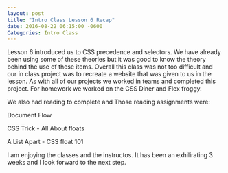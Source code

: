 ```yaml
---
layout: post
title: "Intro Class Lesson 6 Recap"
date: 2016-08-22 06:15:00 -0600
Categories: Intro Class
---
```


Lesson 6 introduced us to CSS precedence and selectors.  We have already been using some of these theories but it was good to know the theory behind the use of these items.  Overall this class was not too difficult and our in class project was to recreate a website that was given to us in the lesson.  As with all of our projects we worked in teams and completed this project.
For homework we worked on the CSS Diner and Flex froggy.

We also had reading to complete and Those reading assignments were:

Document Flow

CSS Trick - All About floats

A List Apart - CSS float 101

I am enjoying the classes and the instructos.  It has been an exhilirating 3 weeks and I look forward to the next step.
